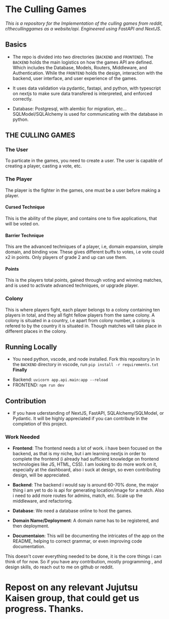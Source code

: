 # The Culling Games
*This is a repository for the Implementation of the culling games from reddit, r/thecullinggames as a website/api.*
*Engineered using FastAPI and NextJS.*

## Basics
* The repo is divided into two directories (`BACKEND` and `FRONTEND`). The `BACKEND` holds the main logistics on how the 
games API are defined. Which includes the Database, Models, Routers, Middleware, and Authentication. While the `FRONTEND`
holds the design, interaction with the backend, user interface, and user experience of the games.

* It uses data validation via pydantic, fastapi, and python, with typescript on nextjs to make sure data transfered is interpreted, and enforced correctly.

* Database: Postgresql, with alembic for migration, etc... SQLModel/SQLAlchemy is used for communicating with the database in python.

## THE CULLING GAMES
### __The User__
To particate in the games, you need to create a user. The user is capable of creating a player, casting a vote, etc.

### __The Player__
The player is the fighter in the games, one must be a user before making a player.

#### Cursed Technique
This is the ability of the player, and contains one to five applications, that will be voted on.
#### Barrier Technique
This are the advanced techniques of a player, i.e, domain expansion, simple domain, and binding vow. These gives different buffs to votes, i.e vote could x2 in points. Only players of grade 2 and up can use them.
#### Points
This is the players total points, gained through voting and winning matches, and is used to activate advanced techniques, or upgrade player.

### __Colony__
This is where players fight, each player belongs to a colony containing ten players in total, and they all fight fellow players from the same colony. A colony is situated in a country, i.e apart from colony number, a colony is refered to by the country it is situated in. Though matches will take place in different places in the colony.


## Running Locally
* You need python, vscode, and node installed. Fork this repository.\n
In the `BACKEND` directory in vscode, run `pip install -r requirements.txt`
**Finally**
- Backend: `uvicorn app.api.main:app --reload`
- FRONTEND: `npm run dev`

## Contribution
* If you have uderstanding of NextJS, FastAPI, SQLAlchemy/SQLModel, or Pydantic. It will be highly appreciated if you can contribute in the completion of this project.

### Work Needed
- **Frontend**: The frontend needs a lot of work. i have been focused on the backend, as that is my niche, but i am learning nextjs in order to complete the frontend (i already had sufficient knowledge on frontend technologies like JS, HTML, CSS). I am looking to do more work on it, especially at the dashboard, also i suck at design, so even contributing design, will be appreciated.

- **Backend**: The backend i would say is around 60-70% done, the major thing i am yet to do is api for generating location/image for a match. Also i need to add more routes for admins, match, etc. Scale up the middleware, and refactoring.

- **Database**: We need a database online to host the games.

- **Domain Name/Deployment**: A domain name has to be registered, and then deployment.

- **Documentaion**: This will be documenting the intricates of the app on the  README, helping to correct grammar, or even improving code documentation.

This doesn't cover everything needed to be done, it is the core things i can think of for now.
So if you have any contribution, mostly programming , and design skills, do reach out to me on github or reddit.

# **Repost on any relevant Jujutsu Kaisen group, that could get us progress. Thanks.**